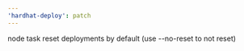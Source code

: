 ```yaml
---
'hardhat-deploy': patch
---
```


node task reset deployments by default (use --no-reset to not reset)
